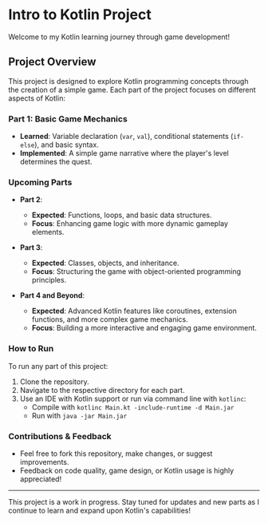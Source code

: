 # Intro to Kotlin Project

Welcome to my Kotlin learning journey through game development!

## Project Overview

This project is designed to explore Kotlin programming concepts through the creation of a simple game. Each part of the project focuses on different aspects of Kotlin:

### Part 1: Basic Game Mechanics
- **Learned**: Variable declaration (`var`, `val`), conditional statements (`if-else`), and basic syntax.
- **Implemented**: A simple game narrative where the player's level determines the quest.

### Upcoming Parts

- **Part 2**:
    - **Expected**: Functions, loops, and basic data structures.
    - **Focus**: Enhancing game logic with more dynamic gameplay elements.

- **Part 3**:
    - **Expected**: Classes, objects, and inheritance.
    - **Focus**: Structuring the game with object-oriented programming principles.

- **Part 4 and Beyond**:
    - **Expected**: Advanced Kotlin features like coroutines, extension functions, and more complex game mechanics.
    - **Focus**: Building a more interactive and engaging game environment.

### How to Run

To run any part of this project:
1. Clone the repository.
2. Navigate to the respective directory for each part.
3. Use an IDE with Kotlin support or run via command line with `kotlinc`:
    - Compile with `kotlinc Main.kt -include-runtime -d Main.jar`
    - Run with `java -jar Main.jar`

### Contributions & Feedback

- Feel free to fork this repository, make changes, or suggest improvements.
- Feedback on code quality, game design, or Kotlin usage is highly appreciated!

---

This project is a work in progress. Stay tuned for updates and new parts as I continue to learn and expand upon Kotlin's capabilities!